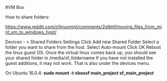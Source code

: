 #VM Box

How to share folders:

https://www.reddit.com/r/linuxmint/comments/2glbhf/moving_files_from_mint_vm_to_windows_host/

Devices - > Shared Folders Settings
Click Add new Shared Folder
Select a folder you want to share from the host.
Select Auto-mount
Click OK
Reboot the linux guest OS.
Once the virtual linux comes back up, you should see your shared folder in /media/sf_foldername
If you have not installed the guest additions, it may not work. That is also under the devices menu.

On Ubuntu 16.0.4: **sudo mount -t vboxsf main_project sf_main_project**

